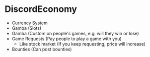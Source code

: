 # DiscordEconomy
- Currency System
- Gamba (Slots)
- Gamba (Custom on people's games, e.g. will they win or lose)
- Game Requests (Pay people to play a game with you)
  - Like stock market (If you keep requesting, price will increase)
- Bounties (Can post bounties)
